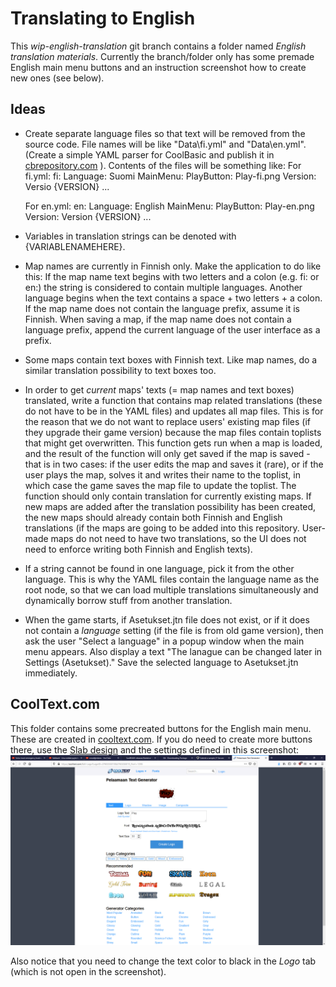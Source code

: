# Translating to English

This *wip-english-translation* git branch contains a folder named *English translation materials*. Currently the branch/folder only has some premade English main menu buttons and an instruction screenshot how to create new ones (see below).

## Ideas

 - Create separate language files so that text will be removed from the source code. File names will be like "Data\fi.yml" and "Data\en.yml". (Create a simple YAML parser for CoolBasic and publish it in [cbrepository.com](http://cbrepository.com) ). Contents of the files will be something like:
	For fi.yml:
	fi:
		Language: Suomi
		MainMenu:
			PlayButton: Play-fi.png
			Version: Versio {VERSION}
			...
			
	For en.yml:
	en:
		Language: English
		MainMenu:
			PlayButton: Play-en.png
			Version: Version {VERSION}
			...
			
- Variables in translation strings can be denoted with {VARIABLENAMEHERE}.

- Map names are currently in Finnish only. Make the application to do like this: If the map name text begins with two letters and a colon (e.g. fi: or en:) the string is considered to contain multiple languages. Another language begins when the text contains a space + two letters + a colon. If the map name does not contain the language prefix, assume it is Finnish. When saving a map, if the map name does not contain a language prefix, append the current language of the user interface as a prefix.

- Some maps contain text boxes with Finnish text. Like map names, do a similar translation possibility to text boxes too.

- In order to get *current* maps' texts (= map names and text boxes) translated, write a function that contains map related translations (these do not have to be in the YAML files) and updates all map files. This is for the reason that we do not want to replace users' existing map files (if they upgrade their game version) because the map files contain toplists that might get overwritten. This function gets run when a map is loaded, and the result of the function will only get saved if the map is saved - that is in two cases: if the user edits the map and saves it (rare), or if the user plays the map, solves it and writes their name to the toplist, in which case the game saves the map file to update the toplist. The function should only contain translation for currently existing maps. If new maps are added after the translation possibility has been created, the new maps should already contain both Finnish and English translations (if the maps are going to be added into this repository. User-made maps do not need to have two translations, so the UI does not need to enforce writing both Finnish and English texts).

- If a string cannot be found in one language, pick it from the other language. This is why the YAML files contain the language name as the root node, so that we can load multiple translations simultaneously and dynamically borrow stuff from another translation.

- When the game starts, if Asetukset.jtn file does not exist, or if it does not contain a *language* setting (if the file is from old game version), then ask the user "Select a language" in a popup window when the main menu appears. Also display a text "The lanague can be changed later in Settings (Asetukset)." Save the selected language to Asetukset.jtn immediately.

## CoolText.com

This folder contains some precreated buttons for the English main menu. These are created in [cooltext.com](https://cooltext.com). If you do need to create more buttons there, use the [Slab design](https://cooltext.com/Logo-Design-Slab) and the settings defined in this screenshot:
![ScreenShot](CoolText.com.png)

Also notice that you need to change the text color to black in the *Logo* tab (which is not open in the screenshot).